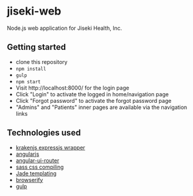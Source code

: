 # jiseki-web

Node.js web application for Jiseki Health, Inc.

## Getting started

* clone this repository
* `npm install`
* `gulp`
* `npm start`
* Visit http://localhost:8000/ for the login page
* Click "Login" to activate the logged in home/navigation page
* Click "Forgot password" to activate the forgot password page
* "Admins" and "Patients" inner pages are available via the navigation links

## Technologies used

* [krakenjs expressjs wrapper](http://krakenjs.com)
* [angularjs](http://angularjs.org)
* [angular-ui-router](https://github.com/angular-ui/ui-router/wiki)
* [sass css compiling](http://sass-lang.com)
* [Jade templating](http://jade-lang.com)
* [browserify](http://browserify.org)
* [gulp](http://gulpjs.com)

